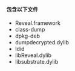 #### 包含以下文件
* Reveal.framework	
* class-dump	
* dpkg-deb	
* dumpdecrypted.dylib
* ldid	
* libReveal.dylib	
* libsubstrate.dylib
